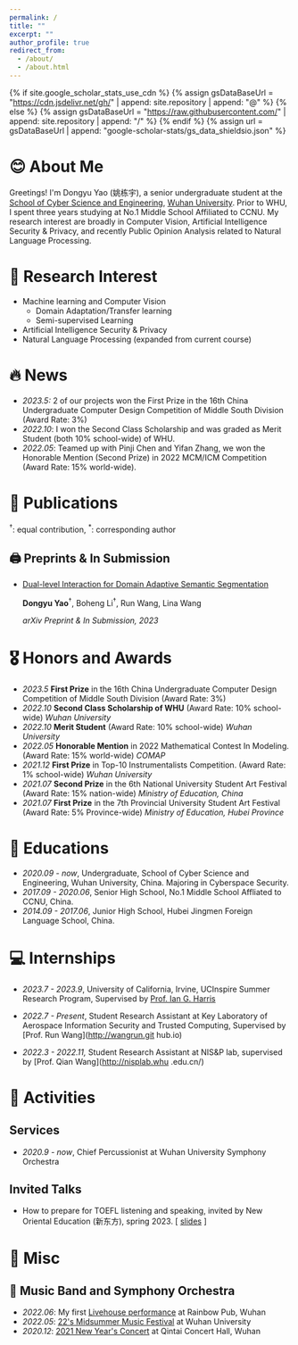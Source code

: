 ```yaml
---
permalink: /
title: ""
excerpt: ""
author_profile: true
redirect_from: 
  - /about/
  - /about.html
---
```


{% if site.google_scholar_stats_use_cdn %}
{% assign gsDataBaseUrl = "https://cdn.jsdelivr.net/gh/" | append: site.repository | append: "@" %}
{% else %}
{% assign gsDataBaseUrl = "https://raw.githubusercontent.com/" | append: site.repository | append: "/" %}
{% endif %}
{% assign url = gsDataBaseUrl | append: "google-scholar-stats/gs_data_shieldsio.json" %}

<span class='anchor' id='about-me'></span>

# 😊 About Me

Greetings! 
I'm Dongyu Yao (姚栋宇), a senior undergraduate student at the [School of Cyber Science and Engineering](http://cse.whu.edu.cn/index.htm), [Wuhan University](https://www.whu.edu.cn/).  Prior to WHU, I spent three years studying at No.1 Middle School Affiliated to CCNU. My research interest are broadly in Computer Vision, Artificial Intelligence Security & Privacy, and recently Public Opinion Analysis related to Natural Language Processing.



# 🔬 Research Interest 

- Machine learning and Computer Vision
  - Domain Adaptation/Transfer learning
  - Semi-supervised Learning
- Artificial Intelligence Security & Privacy
- Natural Language Processing (expanded from current course)



# 🔥 News

- *2023.5:* 2 of our projects won the First Prize in the 16th China Undergraduate Computer Design Competition of Middle South Division (Award Rate: 3%)
- *2022.10*: I won the Second Class Scholarship and was graded as Merit Student (both 10% school-wide) of WHU.
- *2022.05*: Teamed up with Pinji Chen and Yifan Zhang, we won  the Honorable Mention (Second Prize) in 2022 MCM/ICM Competition (Award Rate: 15% world-wide). 



# 📝 Publications 

<sup>&dagger;</sup>: equal contribution, <sup>*</sup>: corresponding author

## 🖨️ Preprints & In Submission

- [Dual-level Interaction for Domain Adaptive Semantic Segmentation](https://arxiv.org/abs/2307.07972)

  **Dongyu Yao**<sup>&dagger;</sup>, Boheng Li<sup>&dagger;</sup>, Run Wang, Lina Wang

  *arXiv Preprint & In Submission, 2023*



# 🎖 Honors and Awards

- *2023.5* **First Prize** in the 16th China Undergraduate Computer Design Competition of Middle South Division (Award Rate: 3%)
- *2022.10* **Second Class Scholarship of WHU** (Award Rate: 10% school-wide) *Wuhan University*
- *2022.10* **Merit Student** (Award Rate: 10% school-wide) *Wuhan University*
- *2022.05* **Honorable Mention** in 2022 Mathematical Contest In Modeling. (Award Rate: 15% world-wide) *COMAP*
- *2021.12* **First Prize** in Top-10 Instrumentalists Competition. (Award Rate: 1% school-wide) *Wuhan University*
- *2021.07* **Second Prize** in the 6th National University Student Art Festival (Award Rate: 15% nation-wide) *Ministry of Education, China*
- *2021.07* **First Prize** in the 7th Provincial University Student Art Festival (Award Rate: 5% Province-wide) *Ministry of Education, Hubei Province*



# 📖 Educations
- *2020.09 - now*, Undergraduate, School of Cyber Science and Engineering, Wuhan University, China. Majoring in Cyberspace Security. 
- *2017.09 - 2020.06*, Senior High School, No.1 Middle School Affliated to CCNU, China.
- *2014.09 - 2017.06*, Junior High School, Hubei Jingmen Foreign Language School, China.



# 💻 Internships

- *2023.7 - 2023.9*, University of California, Irvine, UCInspire Summer Research Program, Supervised by [Prof. Ian G. Harris](https://www.ics.uci.edu/~harris/index.html)

- *2022.7 - Present*, Student Research Assistant at Key Laboratory of Aerospace Information Security and Trusted Computing, Supervised by [Prof. Run Wang](http://wangrun.git
  hub.io)
- *2022.3 - 2022.11,* Student Research Assistant at NIS&P lab, supervised by [Prof. Qian Wang](http://nisplab.whu
  .edu.cn/)



# 🎢 Activities

## Services

- *2020.9 - now*, Chief Percussionist at Wuhan University Symphony Orchestra

## Invited Talks

- How to prepare for TOEFL listening and speaking, invited by New Oriental Education (新东方), spring 2023. [ [slides](..\slides\托福听力口语分享.pdf) ]



# 🍲 Misc

## 🥁 Music Band and Symphony Orchestra

- *2022.06*: My first [Livehouse performance](https://www.bilibili.com/video/BV1sv4y1g7qN/?share_source=copy_web&vd_source=8f0429a3bfdcc372918b74988b4ea093) at Rainbow Pub, Wuhan
- *2022.05*: [22's Midsummer Music Festival]( https://www.bilibili.com/video/BV1qr4y1E7sh/?share_source=copy_web&vd_source=8f0429a3bfdcc372918b74988b4ea093) at Wuhan University
- *2020.12*: [2021 New Year's Concert]( https://www.bilibili.com/video/BV1Qp4y1q7yd/?share_source=copy_web&vd_source=8f0429a3bfdcc372918b74988b4ea093) at Qintai Concert Hall, Wuhan







